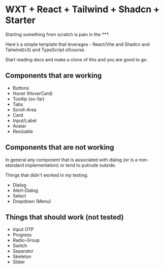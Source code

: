 # WXT + React + Tailwind + Shadcn + Starter

Starting something from scratch is pain in the ***.

Here's a simple template that leverages - React/Vite and Shadcn and Tailwind(v3) and TypeScript ofcourse.

Start reading docs and make a clone of this and you are good to go.

## Components that are working

- Buttons
- Hover (HoverCard)
- Tooltip (so-far)
- Tabs
- Scroll-Area
- Card
- Input/Label
- Avatar
- Resizable

## Components that are not working

In general any component that is associated with dialog (or is a non-standard implementation) or tend to putrude outside.

Things that didn't worked in my testing.

- Dialog
- Alert-Dialog
- Select
- Dropdown (Menu)

## Things that should work (not tested)

- Input OTP
- Progress
- Radio-Group
- Switch
- Separator
- Skeleton
- Slider
